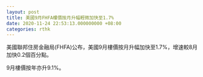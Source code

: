 ```yaml
---
layout: post
title: 美國9月FHFA樓價按月升幅輕微加快至1.7%
date: 2020-11-24 22:53:13.000000000 +08:00
categories: rthk
---
```


美國聯邦住房金融局(FHFA)公布，美國9月樓價按月升幅加快至1.7%，增速較8月加快0.2個百分點。

9月樓價按年亦升9.1%。
